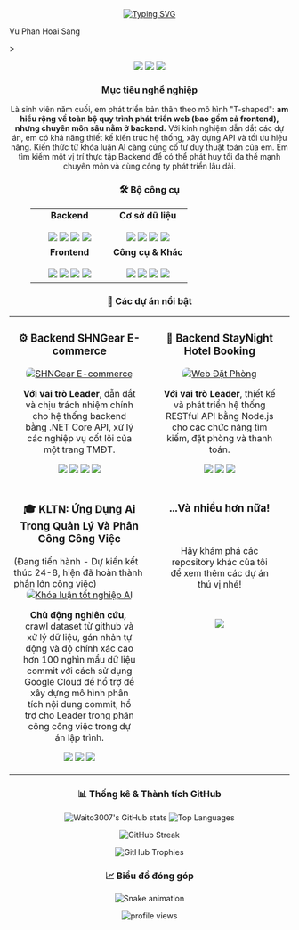 <div align="center">
<a href="https://github.com/Waito3007">
<img src="https://readme-typing-svg.herokuapp.com?font=Inter&size=32&pause=1000&color=007ACC&center=true&vCenter=true&width=500&lines=Xin+ch%C3%A0o%2C+t%C3%B4i+l%C3%A0+V%C5%A9+Phan+Ho%C3%A0i+Sang+%F0%9F%91%8B;Backend+Developer+%26+Team+Leader;Chuy%C3%AAn+x%C3%A2y+d%E1%BB%B1ng+h%E1%BB%87+th%E1%BB%91ng+hi%E1%BB%87u+n%C4%83ng+cao" alt="Typing SVG" />
</a>
</div>
<p>Vu Phan Hoai Sang</p>>
<p align="center">
<a href="mailto:vphanhoaisang@gmail.com"><img src="https://img.shields.io/badge/Gmail-D14836?style=for-the-badge&logo=gmail&logoColor=white"/></a>
<a href="[https://www.linkedin.com/in/sàang-vũ-phan-hoài-5b420121b/](https://www.linkedin.com/in/sang-vũ-70b898271)"><img src="https://img.shields.io/badge/LinkedIn-0077B5?style=for-the-badge&logo=linkedin&logoColor=white"/></a>
<a href="https://github.com/Waito3007"><img src="https://img.shields.io/badge/GitHub-181717?style=for-the-badge&logo=github&logoColor=white"/></a>
</p>

<div align="center">
<h3>Mục tiêu nghề nghiệp</h3>
</div>

<p align="center">
Là sinh viên năm cuối, em phát triển bản thân theo mô hình "T-shaped": <b>am hiểu rộng về toàn bộ quy trình phát triển web (bao gồm cả frontend), nhưng chuyên môn sâu nằm ở backend.</b> Với kinh nghiệm dẫn dắt các dự án, em có khả năng thiết kế kiến trúc hệ thống, xây dựng API và tối ưu hiệu năng. Kiến thức từ khóa luận AI càng củng cố tư duy thuật toán của em. Em tìm kiếm một vị trí thực tập Backend để có thể phát huy tối đa thế mạnh chuyên môn và cùng công ty phát triển lâu dài.
</p>

<div align="center">
<h3>🛠️ Bộ công cụ</h3>
<div style="width:85%;">
<table width="100%" style="border: none;">
<tr>
<td width="50%" valign="top" align="center">
<strong>Backend</strong><br><br>
<img src="https://img.shields.io/badge/-Node.js-339933?style=for-the-badge&logo=nodedotjs&logoColor=white"/>
<img src="https://img.shields.io/badge/.NET-512BD4?style=for-the-badge&logo=dotnet&logoColor=white"/>
<img src="https://img.shields.io/badge/-Java-007396?style=for-the-badge&logo=java&logoColor=white"/>
<img src="https://img.shields.io/badge/-C%23-239120?style=for-the-badge&logo=c-sharp&logoColor=white"/>
</td>
<td width="50%" valign="top" align="center">
<strong>Cơ sở dữ liệu</strong><br><br>
<img src="https://img.shields.io/badge/-PostgreSQL-4169E1?style=for-the-badge&logo=postgresql&logoColor=white"/>
<img src="https://img.shields.io/badge/-MongoDB-47A248?style=for-the-badge&logo=mongodb&logoColor=white"/>
<img src="https://img.shields.io/badge/-SQL-4479A1?style=for-the-badge&logo=procedural&logoColor=white"/>
<img src="https://img.shields.io/badge/-Firebase-FFCA28?style=for-the-badge&logo=firebase&logoColor=black"/>
</td>
</tr>
<tr>
<td width="50%" valign="top" align="center">
<strong>Frontend</strong><br><br>
<img src="https://img.shields.io/badge/-React-61DAFB?style=for-the-badge&logo=react&logoColor=black"/>
<img src="https://img.shields.io/badge/-Next.js-000000?style=for-the-badge&logo=nextdotjs&logoColor=white"/>
<img src="https://img.shields.io/badge/-JavaScript-F7DF1E?style=for-the-badge&logo=javascript&logoColor=black"/>
<img src="https://img.shields.io/badge/-TailwindCSS-06B6D4?style=for-the-badge&logo=tailwindcss&logoColor=white"/>
</td>
<td width="50%" valign="top" align="center">
<strong>Công cụ & Khác</strong><br><br>
<img src="https://img.shields.io/badge/Git-F05032?style=for-the-badge&logo=git&logoColor=white">
<img src="https://img.shields.io/badge/Docker-2496ED?style=for-the-badge&logo=docker&logoColor=white">
<img src="https://img.shields.io/badge/Google%20Cloud-4285F4?style=for-the-badge&logo=google-cloud&logoColor=white">
<img src="https://img.shields.io/badge/Swagger-85EA2D?style=for-the-badge&logo=swagger&logoColor=black">
</td>
</tr>
</table>
</div>
</div>

<div align="center">
<h3>🌟 Các dự án nổi bật</h3>
</div>

<table width="100%" style="border: none;">
<tr>
<td width="50%" valign="top">
<h3 align="center">⚙️ Backend SHNGear E-commerce</h3>
<div align="center">
<a href="https://github.com/Waito3007/SHNGear">
<img src="https://placehold.co/400x200/512BD4/FFFFFF?text=SHNGear%20Backend" alt="SHNGear E-commerce" style="max-width:100%; border-radius: 8px;"/>
</a>
</div>
<p align="center" style="padding: 0 16px;"><b>Với vai trò Leader</b>, dẫn dắt và chịu trách nhiệm chính cho hệ thống backend bằng .NET Core API, xử lý các nghiệp vụ cốt lõi của một trang TMĐT.</p>
<p align="center">
<img src="https://img.shields.io/badge/.NET-512BD4?style=flat&logo=dotnet&logoColor=white"/>
<img src="https://img.shields.io/badge/-C%23-239120?style=flat&logo=c-sharp&logoColor=white"/>
<img src="https://img.shields.io/badge/SQL-4479A1?style=flat&logo=procedural&logoColor=white"/>
<img src="https://img.shields.io/badge/Swagger-85EA2D?style=flat&logo=swagger&logoColor=black">
</p>
</td>
<td width="50%" valign="top">
<h3 align="center">🏨 Backend StayNight Hotel Booking</h3>
<div align="center">
<a href="https://github.com/Waito3007/WEB-DAT-PHONG">
<img src="https://placehold.co/400x200/007ACC/FFFFFF?text=StayNight%20Backend" alt="Web Đặt Phòng" style="max-width:100%; border-radius: 8px;"/>
</a>
</div>
<p align="center" style="padding: 0 16px;"><b>Với vai trò Leader</b>, thiết kế và phát triển hệ thống RESTful API bằng Node.js cho các chức năng tìm kiếm, đặt phòng và thanh toán.</p>
<p align="center">
<img src="https://img.shields.io/badge/-Node.js-339933?style=flat&logo=nodedotjs&logoColor=white"/>
<img src="https://img.shields.io/badge/Express-000000?style=flat&logo=express&logoColor=white"/>
<img src="https://img.shields.io/badge/-MongoDB-47A248?style=flat&logo=mongodb&logoColor=white"/>
</p>
</td>
</tr>
<tr>
<td width="50%" valign="top">
<h3 align="center">🎓 KLTN: Ứng Dụng Ai Trong Quản Lý Và Phân Công Công Việc</h3>(Đang tiến hành - Dự kiến kết thúc 24-8, hiện đã hoàn thành phần lớn công việc)
<div align="center">
<a href="https://github.com/Waito3007/KLTN04">
<img src="https://placehold.co/400x200/FF6F00/FFFFFF?text=AI%20Thesis" alt="Khóa luận tốt nghiệp AI" style="max-width:100%; border-radius: 8px;"/>
</a>
</div>
<p align="center" style="padding: 0 16px;"><b>Chủ động nghiên cứu,  </b> crawl dataset từ github và xử lý dữ liệu, gán nhản tự động và độ chính xác cao hơn 100 nghìn mẩu dữ liệu commit với cách sử dụng Google Cloud để hổ trợ để xây dựng mô hình phân tích nội dung commit, hổ trợ cho Leader trong phân công công việc trong dự án lập trình.</p>
<p align="center">
<img src="https://img.shields.io/badge/Python-3776AB?style=flat&logo=python&logoColor=white"/>
<img src="https://img.shields.io/badge/Pandas-150458?style=flat&logo=pandas&logoColor=white"/>
<img src="https://img.shields.io/badge/Scikit--learn-F7931A?style=flat&logo=scikit-learn&logoColor=white"/>
</p>
</td>
<td width="50%" valign="top">
<h3 align="center">...Và nhiều hơn nữa!</h3>
<br>
<p align="center" style="padding: 0 16px;">Hãy khám phá các repository khác của tôi<br/>để xem thêm các dự án thú vị nhé!</p>
<br>
<p align="center">
<a href="https://github.com/Waito3007?tab=repositories">
<img src="https://img.shields.io/badge/Xem%20Th%C3%AAm%20D%E1%BB%B1%20%C3%81n-181717?style=for-the-badge&logo=github&logoColor=white" />
</a>
</p>
</td>
</tr>
</table>

<div align="center">
<h3>📊 Thống kê & Thành tích GitHub</h3>
</div>

<p align="center">
<img align="center" src="https://github-readme-stats.vercel.app/api?username=Waito3007&show_icons=true&theme=tokyonight&icon_color=007acc&hide_border=true&count_private=true" alt="Waito3007's GitHub stats" />
<img align="center" src="https://github-readme-stats.vercel.app/api/top-langs/?username=Waito3007&layout=compact&theme=tokyonight&hide_border=true&langs_count=8" alt="Top Languages" />
</p>
<p align="center">
<img align="center" src="https://github-readme-streak-stats.herokuapp.com/?user=Waito3007&theme=tokyonight&hide_border=true" alt="GitHub Streak" />
</p>
<p align="center">
<img align="center" src="https://github-profile-trophy.vercel.app/?username=Waito3007&theme=tokyonight&row=1&column=7&margin-w=15&margin-h=15" alt="GitHub Trophies" />
</p>

<div align="center">
<h3>📈 Biểu đồ đóng góp</h3>
<img src="https://raw.githubusercontent.com/Waito3007/Waito3007/output/github-contribution-grid-snake.svg" alt="Snake animation" />
</div>

<p align="center">
<img src="https://komarev.com/ghpvc/?username=Waito3007&label=L%C6%B0%E1%BB%A3t%20xem%20trang&color=0e75b6&style=flat-square" alt="profile views"/>
</p>
